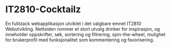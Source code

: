 # IT2810-Cocktailz
En fullstack webapplikasjon utviklet i det valgbare emnet IT2810 Webutvikling. Nettsiden rommer et stort utvalg drinker for inspirasjon, og inneholder oppskrifter, søk, sortering og filtrering, spin-the-wheel, mulighet for brukerprofil med funksjonalitet som kommentering og favorisering.
